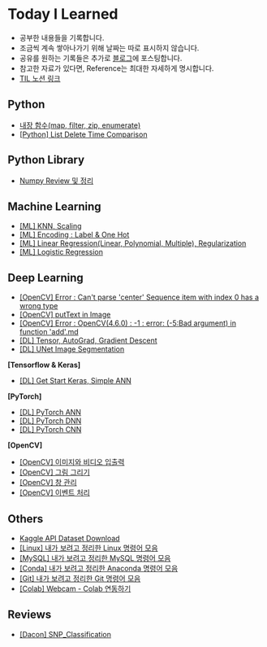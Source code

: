 # Today I Learned
* 공부한 내용들을 기록합니다.
* 조금씩 계속 쌓아나가기 위해 날짜는 따로 표시하지 않습니다.
* 공유를 원하는 기록들은 추가로 [블로그](https://redmooncode.tistory.com/)에 포스팅합니다.
* 참고한 자료가 있다면, Reference는 최대한 자세하게 명시합니다.
* [TIL 노션 링크](https://www.notion.so/TIL-3a1992815a4741ec835223ba7ebb8a06)

## Python
* [내장 함수(map, filter, zip, enumerate)](https://github.com/Byeon-MJ/TIL/blob/main/map_filter_zip_enumerate.ipynb)
* [[Python] List Delete Time Comparison](https://github.com/Byeon-MJ/TIL/blob/main/%5BPython%5D%20List_Delete_Time_Comparison.ipynb)

## Python Library
* [Numpy Review 및 정리](https://github.com/Byeon-MJ/TIL/blob/main/Numpy_Note.ipynb)


## Machine Learning
* [[ML] KNN, Scaling](https://github.com/Byeon-MJ/TIL/blob/8e50ffe926e339522b5c6e78fa85405558dfe1d4/%5BML%5D%20KNN,%20Scaling.md)
* [[ML] Encoding : Label & One Hot](https://github.com/Byeon-MJ/TIL/blob/main/Encoding_Label_One_Hot.ipynb)
* [[ML] Linear Regression(Linear, Polynomial, Multiple), Regularization](https://github.com/Byeon-MJ/TIL/blob/main/%5BML%5D%20Linear%20Regression(Linear%2C%20Polynomial%2C%20Multiple)%2C%20Regularization.md)
* [[ML] Logistic Regression](https://github.com/Byeon-MJ/TIL/blob/main/%5BML%5D%20Logistic%20Regression.md)

## Deep Learning
* [[OpenCV] Error : Can't parse 'center' Sequence item with index 0 has a wrong type](https://github.com/Byeon-MJ/TIL/blob/main/%5BError%5D%20Can't%20parse%20'center'%20Sequence%20item%20with%20index%200%20has%20a%20wrong%20type.md)
* [[OpenCV] putText in Image](https://github.com/Byeon-MJ/TIL/blob/main/%5BOpenCV%5D_putText_in_Image.ipynb)
* [[OpenCV] Error : OpenCV(4.6.0) : -1 : error: (-5:Bad argument) in function 'add'.md](https://github.com/Byeon-MJ/TIL/blob/f05c15b70a6ff8b7405f5c57011b082e6eb64061/%5BError%5D%20:%20OpenCV(4.6.0)%20:%20-1%20:%20error:%20(-5:Bad%20argument)%20in%20function%20'add'.md)
* [[DL] Tensor, AutoGrad, Gradient Descent](https://github.com/Byeon-MJ/TIL/blob/main/%5BDL%5D%20Tensor_AutoGrad_GradientDescent.ipynb)
* [[DL] UNet Image Segmentation](https://github.com/Byeon-MJ/DL_Practice_Repo/blob/main/Unet_Image_Segmentation.ipynb)

**[Tensorflow & Keras]**
* [[DL] Get Start Keras, Simple ANN](https://github.com/Byeon-MJ/TIL/blob/main/%5BDL%5D%20Get_Start_Keras_Simple_ANN.ipynb)

**[PyTorch]**
* [[DL] PyTorch ANN](https://github.com/Byeon-MJ/TIL/blob/main/%5BDL%5D_PyTorch_ANN.ipynb)
* [[DL] PyTorch DNN](https://github.com/Byeon-MJ/TIL/blob/main/%5BDL%5D_PyTorch_DNN.ipynb)
* [[DL] PyTorch CNN](https://github.com/Byeon-MJ/TIL/blob/main/%5BDL%5D_PyTorch_CNN.ipynb)

**[OpenCV]**
* [[OpenCV] 이미지와 비디오 입출력](https://github.com/Byeon-MJ/TIL/blob/main/%5BOpenCV%5D%20%EC%9D%B4%EB%AF%B8%EC%A7%80%EC%99%80%20%EB%B9%84%EB%94%94%EC%98%A4%20%EC%9E%85%EC%B6%9C%EB%A0%A5.md)
* [[OpenCV] 그림 그리기](https://github.com/Byeon-MJ/TIL/blob/main/%5BOpenCV%5D%20%EA%B7%B8%EB%A6%BC%20%EA%B7%B8%EB%A6%AC%EA%B8%B0.md)
* [[OpenCV] 창 관리](https://github.com/Byeon-MJ/TIL/blob/main/%5BOpenCV%5D%20%EC%B0%BD%20%EA%B4%80%EB%A6%AC.md)
* [[OpenCV] 이벤트 처리](https://github.com/Byeon-MJ/TIL/blob/main/%5BOpenCV%5D%20%EC%9D%B4%EB%B2%A4%ED%8A%B8%20%EC%B2%98%EB%A6%AC.md)

## Others
* [Kaggle API Dataset Download](https://github.com/Byeon-MJ/TIL/blob/main/%5BOthers%5D%20Kaggle%20Dataset%20Download.md)
* [[Linux] 내가 보려고 정리한 Linux 명령어 모음](https://github.com/Byeon-MJ/TIL/blob/main/%5BLinux%5D%20%EB%82%B4%EA%B0%80%20%EB%B3%B4%EB%A0%A4%EA%B3%A0%20%EC%A0%95%EB%A6%AC%ED%95%9C%20Linux%20%EB%AA%85%EB%A0%B9%EC%96%B4.md)
* [[MySQL] 내가 보려고 정리한 MySQL 명령어 모음](https://github.com/Byeon-MJ/TIL/blob/main/%5BMySQL%5D%20%EB%82%B4%EA%B0%80%20%EB%B3%B4%EB%A0%A4%EA%B3%A0%20%EC%A0%95%EB%A6%AC%ED%95%9C%20MySQL%20%EB%AA%85%EB%A0%B9%EC%96%B4.md)
* [[Conda] 내가 보려고 정리한 Anaconda 명령어 모음](https://github.com/Byeon-MJ/TIL/blob/main/%5BConda%5D%20%EB%82%B4%EA%B0%80%20%EB%B3%B4%EB%A0%A4%EA%B3%A0%20%EC%A0%95%EB%A6%AC%ED%95%9C%20Anaconda%20%EB%AA%85%EB%A0%B9%EC%96%B4.md)
* [[Git] 내가 보려고 정리한 Git 명령어 모음](https://github.com/Byeon-MJ/TIL/blob/main/%5BGit%5D%20%EB%82%B4%EA%B0%80%20%EB%B3%B4%EB%A0%A4%EA%B3%A0%20%EC%A0%95%EB%A6%AC%ED%95%9C%20Git%20%EB%AA%85%EB%A0%B9%EC%96%B4%20%EB%AA%A8%EC%9D%8C.md)
* [[Colab] Webcam - Colab 연동하기](https://github.com/Byeon-MJ/TIL/blob/main/%5BColab%5D%20Webcam%20-%20Colab%20%EC%97%B0%EB%8F%99%ED%95%98%EA%B8%B0.md)

## Reviews
* [[Dacon] SNP_Classification](https://github.com/Byeon-MJ/Dacon_Repo/tree/main/SNP_Classification)

